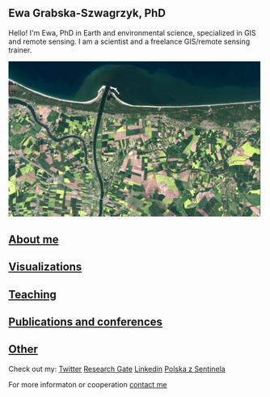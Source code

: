 ## Ewa Grabska-Szwagrzyk, PhD

Hello! I'm Ewa, PhD in Earth and environmental science, specialized in GIS and remote sensing. 
I am a scientist and a freelance GIS/remote sensing trainer.

![Image](96042985_762047990997283_8521755688437809152_n.jpg)


## [About me](https://egrabska.github.io/about_me/)
## [Visualizations](https://egrabska.github.io/visualizations/)
## [Teaching](https://egrabska.github.io/teaching/)
## [Publications and conferences](https://egrabska.github.io/publications/)
## [Other](https://egrabska.github.io/others/)


Check out my:
[Twitter](https://twitter.com/egrabska) 
[Research Gate](https://www.researchgate.net/profile/Ewa-Grabska-Szwagrzyk)
[Linkedin](https://www.linkedin.com/in/ewa-grabska-szwagrzyk-731b30100/)
[Polska z Sentinela](https://www.facebook.com/polskazsentinela)

For more informaton or cooperation [contact me](mailto:aweaksbarg@gmail.com)
